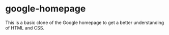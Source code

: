 # google-homepage
This is a basic clone of the Google homepage to get a better understanding of HTML and CSS. 
